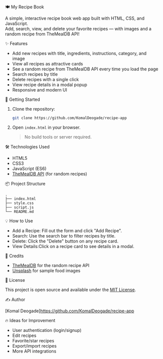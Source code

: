 🍽️ My Recipe Book

A simple, interactive recipe book web app built with HTML, CSS, and JavaScript.  
Add, search, view, and delete your favorite recipes — with images and a random recipe from TheMealDB API!

✨ Features

- Add new recipes with title, ingredients, instructions, category, and image
- View all recipes as attractive cards
- See a random recipe from TheMealDB API every time you load the page
- Search recipes by title
- Delete recipes with a single click
- View recipe details in a modal popup
- Responsive and modern UI

🚀 Getting Started

1. Clone the repository:
   ```sh
   git clone https://github.com/KomalDeogade/recipe-app 

   ```

2. Open `index.html` in your browser.

   > No build tools or server required.

 🛠️ Technologies Used

- HTML5
- CSS3
- JavaScript (ES6)
- [TheMealDB API](https://www.themealdb.com/api.php) (for random recipes)


📦 Project Structure

```
.
├── index.html
├── style.css
├── script.js
└── README.md
```

💡 How to Use

- Add a Recipe: Fill out the form and click "Add Recipe".
- Search: Use the search bar to filter recipes by title.
- Delete: Click the "Delete" button on any recipe card.
- View Details:Click on a recipe card to see details in a modal.

 🙌 Credits

- [TheMealDB](https://www.themealdb.com/) for the random recipe API
- [Unsplash](https://unsplash.com/) for sample food images

 📄 License

This project is open source and available under the [MIT License](LICENSE).

 ✍️ Author
 
[Komal Deogade]https://github.com/KomalDeogade/recipe-app

🔥 Ideas for Improvement

- User authentication (login/signup)
- Edit recipes
- Favorite/star recipes
- Export/import recipes
- More API integrations

